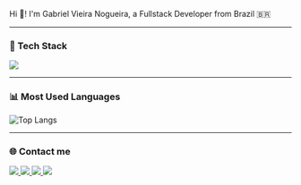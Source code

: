 <h13>Hi 👋! I'm Gabriel Vieira Nogueira, a Fullstack Developer from Brazil 🇧🇷</h3>  


---

### 🚀 Tech Stack
<div>
  <img src="https://skillicons.dev/icons?i=cs,dotnet,angular,js,ts,html,css,tailwind,postgres,git,azure" />
</div>

---

### 📊 Most Used Languages
![Top Langs](https://github-readme-stats.vercel.app/api/top-langs/?username=gabrielvn95&layout=compact&theme=tokyonight)

---

### 🌐 Contact me
<a href="https://www.linkedin.com/in/gabriel-vieira-nogueira-85170828a/" target="_blank">
  <img src="https://img.shields.io/badge/-LinkedIn-%230077B5?style=for-the-badge&logo=linkedin&logoColor=white"/>
</a>
<a href="mailto:gabrielsantossim.nogueira4@gmail.com" target="_blank">
  <img src="https://img.shields.io/badge/Gmail-D14836?style=for-the-badge&logo=gmail&logoColor=white"/>
</a>
<a href="https://instagram.com/gabriel___noguer" target="_blank">
  <img src="https://img.shields.io/badge/Instagram-%23E4405F?style=for-the-badge&logo=instagram&logoColor=white"/>
</a>
<a href="https://github.com/gabrielvn95" target="_blank">
  <img src="https://img.shields.io/badge/GitHub-000?style=for-the-badge&logo=github&logoColor=white"/>
</a>

